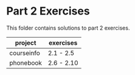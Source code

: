 # Part 2 Exercises

This folder contains solutions to part 2 exercises.

| project    | exercises  |
| ---------- | ---------- |
| courseinfo | 2.1 - 2.5  |
| phonebook  | 2.6 - 2.10 |
